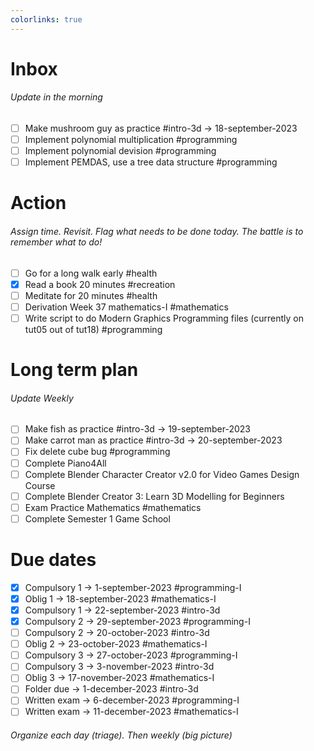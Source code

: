 ```yaml
---
colorlinks: true
---
```


# Inbox
###### Update in the morning

* [ ] Make mushroom guy as practice #intro-3d -> 18-september-2023
* [ ] Implement polynomial multiplication #programming
* [ ] Implement polynomial devision #programming
* [ ] Implement PEMDAS, use a tree data structure #programming

# Action
###### Assign time. Revisit. Flag what needs to be done today. The battle is to remember what to do!

* [ ] Go for a long walk early #health
* [x] Read a book 20 minutes #recreation
* [ ] Meditate for 20 minutes #health
* [ ] Derivation Week 37 mathematics-I #mathematics
* [ ] Write script to do Modern Graphics Programming files (currently on tut05 out of tut18) #programming

# Long term plan
###### Update Weekly

* [ ] Make fish as practice #intro-3d -> 19-september-2023
* [ ] Make carrot man as practice #intro-3d -> 20-september-2023
* [ ] Fix delete cube bug #programming
* [ ] Complete Piano4All
* [ ] Complete Blender Character Creator v2.0 for Video Games Design Course
* [ ] Complete Blender Creator 3: Learn 3D Modelling for Beginners
* [ ] Exam Practice Mathematics #mathematics
* [ ] Complete Semester 1 Game School

# Due dates

* [x] Compulsory 1 -> 1-september-2023  #programming-I 
* [x] Oblig 1      -> 18-september-2023 #mathematics-I
* [x] Compulsory 1 -> 22-september-2023 #intro-3d
* [x] Compulsory 2 -> 29-september-2023 #programming-I
* [ ] Compulsory 2 -> 20-october-2023   #intro-3d
* [ ] Oblig 2      -> 23-october-2023   #mathematics-I
* [ ] Compulsory 3 -> 27-october-2023   #programming-I
* [ ] Compulsory 3 -> 3-november-2023   #intro-3d
* [ ] Oblig 3      -> 17-november-2023  #mathematics-I
* [ ] Folder due   -> 1-december-2023   #intro-3d
* [ ] Written exam -> 6-december-2023   #programming-I
* [ ] Written exam -> 11-december-2023  #mathematics-I

###### Organize each day (triage). Then weekly (big picture)

